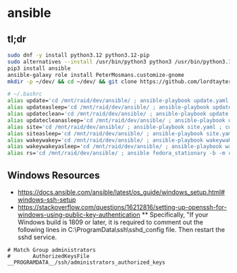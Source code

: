 # ansible

## tl;dr

```bash
sudo dnf -y install python3.12 python3.12-pip
sudo alternatives --install /usr/bin/python3 python3 /usr/bin/python3.12 99
pip3 install ansible
ansible-galaxy role install PeterMosmans.customize-gnome
mkdir -p ~/dev/ && cd ~/dev/ && git clone https://github.com/lordtaytertot/ansible.git

# ~/.bashrc
alias update='cd /mnt/raid/dev/ansible/ ; ansible-playbook update.yaml ; cd -'
alias updateasleep='cd /mnt/raid/dev/ansible/ ; ansible-playbook update.yaml -e "wife=sleeping" ; cd -'
alias updateclean='cd /mnt/raid/dev/ansible/ ; ansible-playbook update.yaml -e "clean=true" ; cd -'
alias updatecleanasleep='cd /mnt/raid/dev/ansible/ ; ansible-playbook update.yaml -e "clean=true" -e "wife=sleeping" ; cd -'
alias site='cd /mnt/raid/dev/ansible/ ; ansible-playbook site.yaml ; cd -'
alias siteasleep='cd /mnt/raid/dev/ansible/ ; ansible-playbook site.yaml -e "wife=sleeping" ; cd -'
alias wakeywakey='cd /mnt/raid/dev/ansible/ ; ansible-playbook wakeywakey.yaml ; cd -'
alias wakeywakeyasleep='cd /mnt/raid/dev/ansible/ ; ansible-playbook wakeywakey.yaml -e "wife=sleeping" ; cd -'
alias rs='cd /mnt/raid/dev/ansible/ ; ansible fedora_stationary -b -m reboot ; cd -'
```

## Windows Resources
* https://docs.ansible.com/ansible/latest/os_guide/windows_setup.html#windows-ssh-setup
* https://stackoverflow.com/questions/16212816/setting-up-openssh-for-windows-using-public-key-authentication
** Specifically, "If your Windows build is 1809 or later, it is required to comment out the following lines in C:\ProgramData\ssh\sshd_config file. Then restart the sshd service.
```
# Match Group administrators
#       AuthorizedKeysFile __PROGRAMDATA__/ssh/administrators_authorized_keys
```
